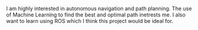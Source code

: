 I am highly interested in autonomous navigation and path planning. The use of Machine Learning to find the best and optimal path inetrests me. I also want to learn using ROS which I think this project would be ideal for.
